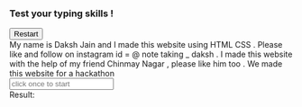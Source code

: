 <!DOCTYPE html>
<html lang="en">
<head>
    <meta charset="UTF-8">
    <title>Typing website</title>
    <link rel="stylesheet" href="style.css">
    <script src="https://ajax.googleapis.com/ajax/libs/jquery/3.3.1/jquery.min.js"></script>
</head>
<body>
    <div class="front-bar">
        <h3 id="heading"><b>Test your typing skills !</b></h3>
        <button class="restart">Restart</button>
    </div>
    <div id="countdown"></div>
    <div id="container">
        <span id="0" class>My</span>
        <span id="1" class>name</span>
        <span id="2" class>is</span>
        <span id="3" class>Daksh</span>
        <span id="4" class>Jain</span>
        <span id="5" class>and</span>
        <span id="6" class>I</span>
        <span id="7" class>made</span>
        <span id="8" class>this</span>
        <span id="9" class>website</span>
        <span id="10" class>using</span>
        <span id="11" class>HTML</span>
        <span id="12" class>CSS</span>
        <span id="13" class>.</span>
        <span id="14" class>Please</span>
        <span id="15" class>like</span>
        <span id="16" class>and</span>
        <span id="17" class>follow</span>
        <span id="18" class>on</span>
        <span id="19" class>instagram</span>
        <span id="20" class>id</span>
        <span id="21" class>=</span>
        <span id="22" class>@</span>
        <span id="23" class>note</span>
        <span id="24" class>taking</span>
        <span id="25" class>_</span>
        <span id="26" class>daksh</span>
        <span id="27" class>.</span>
        <span id="28" class>I</span>
        <span id="29" class>made</span>
        <span id="30" class>this</span>
        <span id="31" class>website</span>
        <span id="32" class>with</span>
        <span id="33" class>the</span>
        <span id="34" class>help</span>
        <span id="35" class>of</span>
        <span id="36" class>my</span>
        <span id="37" class>friend</span>
        <span id="38" class>Chinmay</span>
        <span id="39" class>Nagar</span>
        <span id="40" class>,</span>
        <span id="41" class>please</span>
        <span id="42" class>like</span>
        <span id="43" class>him</span>
        <span id="44" class>too</span>
        <span id="45" class>.</span>
        <span id="46" class>We</span>
        <span id="47" class>made</span>
        <span id="48" class>this</span>
        <span id="49" class>website</span>
        <span id="50" class>for</span>
        <span id="51" class>a</span>
        <span id=52 class>hackathon</span>
    </div>
    <input id="container1" type="text" placeholder="click once to start"></input>
<div id="result">Result:</div>
<script src="script.js"></script>
</body>
</html>
